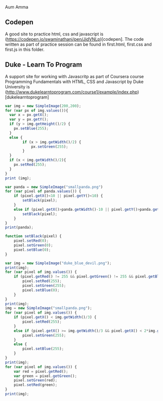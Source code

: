 
Aum Amma

## Codepen
A good site to practice html, css and javascript is (https://codepen.io/swaminathanj/pen/JjdVNLp)[codepen]. The code written as part of practice session can be found in first.html, first.css and first.js in this folder.

## Duke - Learn To Program
A support site for working with Javascritp as part of Coursera course Programming Fundamentals with HTML, CSS and Javascript by Duke University is (http://www.dukelearntoprogram.com/course1/example/index.php)[dukelearntoprogram]

``` js
var img = new SimpleImage(200,200);
for (var px of img.values()){
  var x = px.getX();
  var y = px.getY();
  if (y > img.getHeight()/2) {
    px.setBlue(255);
  }
  else {
        if (x > img.getWidth()/2) {
            px.setGreen(255);
        }
  }
  if (x < img.getWidth()/2){
    px.setRed(255);
  }
}
print (img);

var panda = new SimpleImage("smallpanda.png")
for (var pixel of panda.values()) {
    if (pixel.getX()<10 || pixel.getY()<10) {
        setBlack(pixel);
    }
    else if (pixel.getX()>panda.getWidth()-10 || pixel.getY()>panda.getHeight()-10) {
        setBlack(pixel);
    }
}
print(panda);

function setBlack(pixel) {
    pixel.setRed(0);
    pixel.setGreen(0);
    pixel.setBlue(0);
}

var img = new SimpleImage("duke_blue_devil.png");
print(img);
for (var pixel of img.values()) {
    if (pixel.getRed() != 255 && pixel.getGreen() != 255 && pixel.getBlue() != 255) {
        pixel.setRed(255);
        pixel.setGreen(255);
        pixel.setBlue(0);
    }
}
print(img);
img = new SimpleImage("smallpanda.png");
for (var pixel of img.values()) {
    if (pixel.getX() < img.getWidth()/3) {
        pixel.setRed(255);
    }
    else if (pixel.getX() >= img.getWidth()/3 && pixel.getX() < 2*img.getWidth()/3) {
        pixel.setGreen(255);
    }
    else {
        pixel.setBlue(255);
    }
}
print(img);
for (var pixel of img.values()) {
    var red = pixel.getRed();
    var green = pixel.getGreen();
    pixel.setGreen(red);
    pixel.setRed(green);
}
print(img);
```
